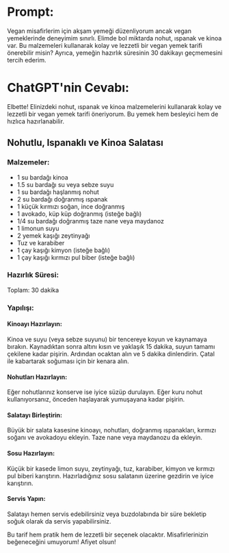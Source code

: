# Prompt: 
Vegan misafirlerim için akşam yemeği düzenliyorum ancak vegan yemeklerinde deneyimim sınırlı. Elimde bol miktarda nohut, ıspanak ve kinoa var. Bu malzemeleri kullanarak kolay ve lezzetli bir vegan yemek tarifi önerebilir misin? Ayrıca, yemeğin hazırlık süresinin 30 dakikayı geçmemesini tercih ederim.

# ChatGPT'nin Cevabı:
Elbette! Elinizdeki nohut, ıspanak ve kinoa malzemelerini kullanarak kolay ve lezzetli bir vegan yemek tarifi öneriyorum. Bu yemek hem besleyici hem de hızlıca hazırlanabilir.

## Nohutlu, Ispanaklı ve Kinoa Salatası
### Malzemeler:
* 1 su bardağı kinoa
* 1.5 su bardağı su veya sebze suyu
* 1 su bardağı haşlanmış nohut
* 2 su bardağı doğranmış ıspanak
* 1 küçük kırmızı soğan, ince doğranmış
* 1 avokado, küp küp doğranmış (isteğe bağlı)
* 1/4 su bardağı doğranmış taze nane veya maydanoz
* 1 limonun suyu
* 2 yemek kaşığı zeytinyağı
* Tuz ve karabiber
* 1 çay kaşığı kimyon (isteğe bağlı)
* 1 çay kaşığı kırmızı pul biber (isteğe bağlı)

### Hazırlık Süresi:
Toplam: 30 dakika

### Yapılışı:
#### Kinoayı Hazırlayın: 
Kinoa ve suyu (veya sebze suyunu) bir tencereye koyun ve kaynamaya bırakın. Kaynadıktan sonra altını kısın ve yaklaşık 15 dakika, suyun tamamı çekilene kadar pişirin. Ardından ocaktan alın ve 5 dakika dinlendirin. Çatal ile kabartarak soğuması için bir kenara alın.

#### Nohutları Hazırlayın: 
Eğer nohutlarınız konserve ise iyice süzüp durulayın. Eğer kuru nohut kullanıyorsanız, önceden haşlayarak yumuşayana kadar pişirin.

#### Salatayı Birleştirin:
Büyük bir salata kasesine kinoayı, nohutları, doğranmış ıspanakları, kırmızı soğanı ve avokadoyu ekleyin. Taze nane veya maydanozu da ekleyin.

#### Sosu Hazırlayın:
Küçük bir kasede limon suyu, zeytinyağı, tuz, karabiber, kimyon ve kırmızı pul biberi karıştırın. Hazırladığınız sosu salatanın üzerine gezdirin ve iyice karıştırın.

#### Servis Yapın:
Salatayı hemen servis edebilirsiniz veya buzdolabında bir süre bekletip soğuk olarak da servis yapabilirsiniz.

Bu tarif hem pratik hem de lezzetli bir seçenek olacaktır. Misafirlerinizin beğeneceğini umuyorum! Afiyet olsun!
